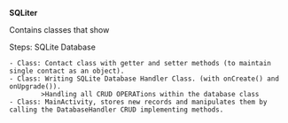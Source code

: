**SQLiter**

Contains classes that show 

 Steps: SQLite Database
 
    - Class: Contact class with getter and setter methods (to maintain single contact as an object).
    - Class: Writing SQLite Database Handler Class. (with onCreate() and onUpgrade()).
            >Handling all CRUD OPERATions within the database class
    - Class: MainActivity, stores new records and manipulates them by calling the DatabaseHandler CRUD implementing methods.
